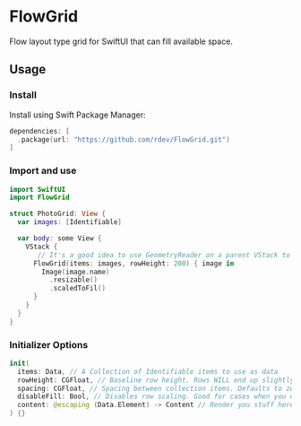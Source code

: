 # FlowGrid

Flow layout type grid for SwiftUI that can fill available space.


## Usage

### Install

Install using Swift Package Manager:

```swift
dependencies: [
  .package(url: "https://github.com/rdev/FlowGrid.git")
]
```

### Import and use

```swift
import SwiftUI
import FlowGrid

struct PhotoGrid: View {
  var images: [Identifiable]

  var body: some View {
    VStack {
       // It's a good idea to use GeometryReader on a parent VStack to get relative row height. We'll just use 200
      FlowGrid(items: images, rowHeight: 200) { image in
        Image(image.name)
          .resizable()
          .scaledToFil()
      }
    }
  }
}

```

### Initializer Options

```swift
init(
  items: Data, // A Collection of Identifiable items to use as data
  rowHeight: CGFloat, // Baseline row height. Rows WILL end up slightly higher than this when scaled up if fill is enabled
  spacing: CGFloat, // Spacing between collection items. Defaults to zero cause it's obviously better looking that way
  disableFill: Bool, // Disables row scaling. Good for cases when you don't need to fill the view, i.e. a "tag cloud"
  content: @escaping (Data.Element) -> Content // Render you stuff here
) {}
```